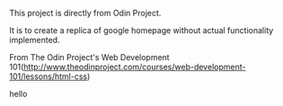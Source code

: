 This project is directly from Odin Project. 

It is to create a replica of google homepage without actual functionality implemented. 

From The Odin Project's Web Development 101(http://www.theodinproject.com/courses/web-development-101/lessons/html-css)

hello